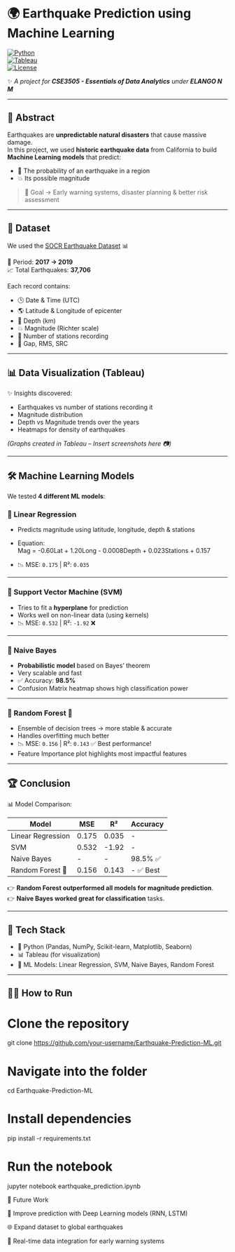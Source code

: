 # 🌍 Earthquake Prediction using Machine Learning  

[![Python](https://img.shields.io/badge/Python-3.8+-blue.svg?logo=python&logoColor=white)](https://www.python.org/)  
[![Tableau](https://img.shields.io/badge/Tableau-Visualization-orange.svg?logo=tableau&logoColor=white)](https://www.tableau.com/)  
[![License](https://img.shields.io/badge/License-MIT-green.svg)](LICENSE)  

✨ *A project for **CSE3505 - Essentials of Data Analytics** under **ELANGO N M***  

---

## 🎯 Abstract  
Earthquakes are **unpredictable natural disasters** that cause massive damage.  
In this project, we used **historic earthquake data** from California to build **Machine Learning models** that predict:  

- 📍 The probability of an earthquake in a region  
- 💥 Its possible magnitude  

> 🛑 Goal → Early warning systems, disaster planning & better risk assessment  

---

## 📂 Dataset  
We used the [SOCR Earthquake Dataset](http://socr.ucla.edu/docs/resources/SOCR_Data/SOCR_Data_Earthquakes_Over3.html) 📊  

📅 Period: **2017 → 2019**  
📈 Total Earthquakes: **37,706**  

Each record contains:  
- 🕒 Date & Time (UTC)  
- 🌎 Latitude & Longitude of epicenter  
- 📏 Depth (km)  
- 💥 Magnitude (Richter scale)  
- 📡 Number of stations recording  
- 📐 Gap, RMS, SRC  

---

## 📊 Data Visualization (Tableau)  

✨ Insights discovered:  
- Earthquakes vs number of stations recording it  
- Magnitude distribution  
- Depth vs Magnitude trends over the years  
- Heatmaps for density of earthquakes  

*(Graphs created in Tableau – Insert screenshots here 📷)*  

---

## 🛠️ Machine Learning Models  

We tested **4 different ML models**:  

### 🔹 Linear Regression  
- Predicts magnitude using latitude, longitude, depth & stations  
- Equation:  
Mag = -0.60Lat + 1.20Long - 0.0008Depth + 0.023Stations + 0.157

- 📉 MSE: `0.175` | R²: `0.035`  

---

### 🔹 Support Vector Machine (SVM)  
- Tries to fit a **hyperplane** for prediction  
- Works well on non-linear data (using kernels)  
- 📉 MSE: `0.532` | R²: `-1.92` ❌  

---

### 🔹 Naive Bayes  
- **Probabilistic model** based on Bayes’ theorem  
- Very scalable and fast  
- ✅ Accuracy: **98.5%**  
- Confusion Matrix heatmap shows high classification power  

---

### 🔹 Random Forest 🌲  
- Ensemble of decision trees → more stable & accurate  
- Handles overfitting much better  
- 📉 MSE: `0.156` | R²: `0.143` ✅ Best performance!  
- Feature Importance plot highlights most impactful features  

---

## 🏆 Conclusion  

📊 Model Comparison:  

| Model              | MSE     | R²      | Accuracy   |
|--------------------|---------|---------|------------|
| Linear Regression  | 0.175   | 0.035   | - |
| SVM                | 0.532   | -1.92   | - |
| Naive Bayes        | -       | -       | 98.5% ✅ |
| Random Forest 🌲   | 0.156   | 0.143   | - ✅ Best |

👉 **Random Forest outperformed all models for magnitude prediction**.  
👉 **Naive Bayes worked great for classification** tasks.  

---

## 🚀 Tech Stack  
- 🐍 Python (Pandas, NumPy, Scikit-learn, Matplotlib, Seaborn)  
- 📊 Tableau (for visualization)  
- 🌲 ML Models: Linear Regression, SVM, Naive Bayes, Random Forest  

---

## 👨‍💻 How to Run  

# Clone the repository
git clone https://github.com/your-username/Earthquake-Prediction-ML.git

# Navigate into the folder
cd Earthquake-Prediction-ML

# Install dependencies
pip install -r requirements.txt

# Run the notebook
jupyter notebook earthquake_prediction.ipynb


📌 Future Work

🔮 Improve prediction with Deep Learning models (RNN, LSTM)

🌐 Expand dataset to global earthquakes

📡 Real-time data integration for early warning systems
